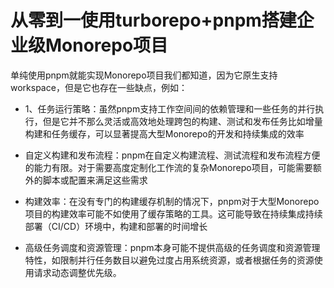 # 从零到一使用turborepo+pnpm搭建企业级Monorepo项目

单纯使用pnpm就能实现Monorepo项目我们都知道，因为它原生支持workspace，但是它也存在一些缺点，例如：
- 1、任务运行策略：虽然pnpm支持工作空间间的依赖管理和一些任务的并行执行，但是它并不那么灵活或高效地处理跨包的构建、测试和发布任务比如增量构建和任务缓存，可以显著提高大型Monorepo的开发和持续集成的效率

- 自定义构建和发布流程：pnpm在自定义构建流程、测试流程和发布流程方便的能力有限。对于需要高度定制化工作流的复杂Monorepo项目，可能需要额外的脚本或配置来满足这些需求

- 构建效率：在没有专门的构建缓存机制的情况下，pnpm对于大型Monorepo项目的构建效率可能不如使用了缓存策略的工具。这可能导致在持续集成持续部署（CI/CD）环境中，构建和部署的时间增长

- 高级任务调度和资源管理：pnpm本身可能不提供高级的任务调度和资源管理特性，如限制并行任务数目以避免过度占用系统资源，或者根据任务的资源使用请求动态调整优先级。

